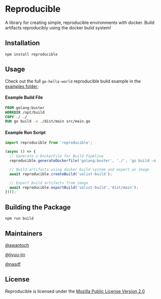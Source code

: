 # Reproducible

A library for creating simple, reproducible environments with docker. Build artifacts reproducibly using the docker build system!

## Installation

```shell
npm install reproducible
```

## Usage

Check out the full `go-hello-world` reproducible build example in the [examples folder](/examples);
#### Example Build File

```Dockerfile
FROM golang:buster
WORKDIR /opt/build
COPY ./ ./
RUN go build -o ./dist/main src/main.go
```

#### Example Run Script

```javascript
import reproducible from 'reproducible';

(async () => {
  // Generate a DockerFile for Build Pipeline
  reproducible.generateDockerfile('golang:buster', './', 'go build -o ./dist/main src/main.go');

  // Build artifacts using docker build system and export as image
  await reproducible.createBuild('valist-build');

  // Export build artifacts from image
  await reproducible.exportBuild('valist-build','dist/main');
})();
```

## Building the Package

```shell
npm run build
```

## Maintainers

[@awantoch](https://github.com/awantoch)

[@jiyuu-jin](https://github.com/jiyuu-jin)

[@nasdf](https://github.com/nasdf)

## License

Reproducible is licensed under the [Mozilla Public License Version 2.0](https://www.mozilla.org/en-US/MPL/2.0/)